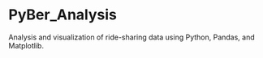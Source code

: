# PyBer_Analysis
Analysis and visualization of ride-sharing data using Python, Pandas, and Matplotlib.
